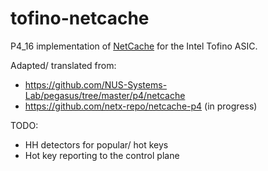 # tofino-netcache

P4_16 implementation of [NetCache](https://dl.acm.org/doi/pdf/10.1145/3132747.3132764) for the Intel Tofino ASIC. 

Adapted/ translated from:
- https://github.com/NUS-Systems-Lab/pegasus/tree/master/p4/netcache
- https://github.com/netx-repo/netcache-p4 (in progress)

TODO:
- HH detectors for popular/ hot keys
- Hot key reporting to the control plane